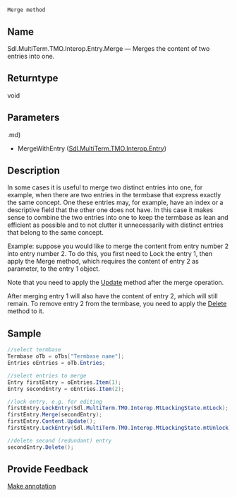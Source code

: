 

# 
    Merge method




## Name

Sdl.MultiTerm.TMO.Interop.Entry.Merge —          Merges the content of two entries into one.



## Returntype

void



## Parameters
.md)
* MergeWithEntry ([Sdl.MultiTerm.TMO.Interop.Entry](Sdl.MultiTerm.TMO.Interop.Entry.md))




## Description



In some cases it is useful to merge two distinct entries into one, for example, when there are two entries in the termbase that express exactly the same concept. One these entries may, for example, have an index or a descriptive field that the other one does not have. In this case it makes sense to combine the two entries into one to keep the termbase as lean and efficient as possible and to not clutter it unnecessarily with distinct entries that belong to the same concept.

Example: suppose you would like to merge the content from entry number 2 into entry number 2. To do this, you first need to Lock the entry 1, then apply the Merge method, which requires the content of entry 2 as parameter, to the entry 1 object.

Note that you need to apply the [Update](Sdl.MultiTerm.TMO.Interop.EntryContent.Update.md) method after the merge operation.

After merging entry 1 will also have the content of entry 2, which will still remain. To remove entry 2 from the termbase, you need to apply the [Delete](Sdl.MultiTerm.TMO.Interop.Entry.Delete.md) method to it.



## Sample


```cs
//select termbase
Termbase oTb = oTbs["Termbase name"];
Entries oEntries = oTb.Entries;

//select entries to merge
Entry firstEntry = oEntries.Item(1);
Entry secondEntry = oEntries.Item(2);

//lock entry, e.g. for editing
firstEntry.LockEntry(Sdl.MultiTerm.TMO.Interop.MtLockingState.mtLock);
firstEntry.Merge(secondEntry);
firstEntry.Content.Update();
firstEntry.LockEntry(Sdl.MultiTerm.TMO.Interop.MtLockingState.mtUnlock);

//delete second (redundant) entry
secondEntry.Delete();
```



## Provide Feedback

[Make annotation](mailto:sdk-feedback@sdl.com&amp;subject=Reference%20for%20Sdl.MultiTerm.TMO.Interop.Entry.Merge)

